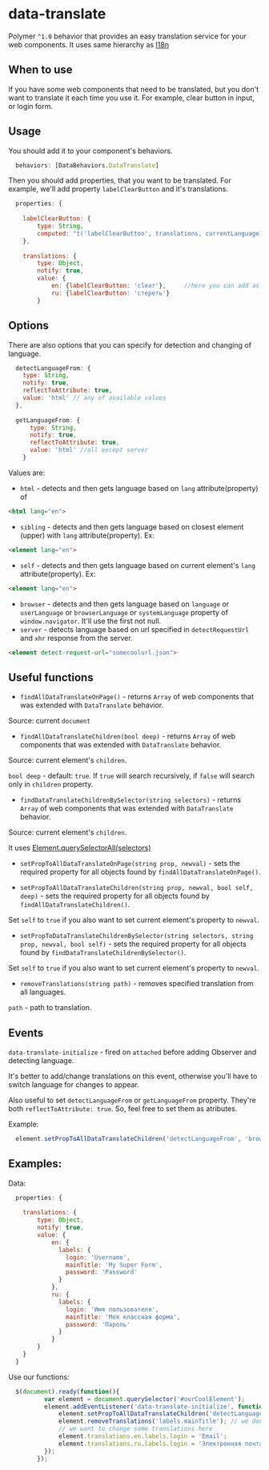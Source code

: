 # data-translate
Polymer `^1.0` behavior that provides an easy translation service for your web components.
It uses same hierarchy as [I18n](https://github.com/svenfuchs/i18n)

## When to use

If you have some web components that need to be translated, but you don't want to translate it each time you use it.
For example, clear button in input, or login form.

## Usage

You should add it to your component's behaviors.

```javascript
  behaviors: [DataBehaviors.DataTranslate]
  ```
  
Then you should add properties, that you want to be translated. For example, we'll add property `labelClearButton` and it's translations.

```javascript
  properties: {
  
    labelClearButton: {
        type: String,
        computed: "t('labelClearButton', translations, currentLanguage)"  //you have to specify name of property and 2 required arguments :translations, currentLanguage, which are required for notify changes events
    },
    
    translations: {
        type: Object,
        notify: true,
        value: {
            en: {labelClearButton: 'clear'},     //here you can add as many translations as you want
            ru: {labelClearButton: 'стереть'}
        }
  ```
## Options

There are also options that you can specify for detection and changing of language.

```javascript
  detectLanguageFrom: {
    type: String,
    notify: true,
    reflectToAttribute: true,
    value: 'html' // any of available values
  },
  
  getLanguageFrom: {
      type: String,
      notify: true,
      reflectToAttribute: true,
      value: 'html' //all except server
    }
   ```
Values are:
* `html` - detects and then gets language based on `lang` attribute(property) of
```html
<html lang="en">
```
* `sibling` - detects and then gets language based on closest element (upper) with `lang` attribute(property).  Ex:
```html
<element lang="en">
```
* `self` - detects and then gets language based on current element's `lang` attribute(property). Ex:
```html
<element lang="en">
```
* `browser` - detects and then gets language based on `language` or `userLanguage` or `browserLanguage` or `systemLanguage` property of `window.navigator`. It'll use the first not null.
* `server` - detects language based on url specified in `detectRequestUrl` and `xhr` response from the server.
```html
<element detect-request-url="somecoolurl.json">
```

## Useful functions

* `findAllDataTranslateOnPage()` - returns `Array` of web components that was extended with `DataTranslate` behavior. 

Source: current `document`

* `findAllDataTranslateChildren(bool deep)` - returns `Array` of web components that was extended with `DataTranslate` behavior.

Source: current element's `children`.

`bool deep` - default: `true`. If `true` will search recursively, if `false` will search only in `children` property.

* `findDataTranslateChildrenBySelector(string selectors)` - returns `Array` of web components that was extended with `DataTranslate` behavior. 

Source: current element's `children`. 

It uses [Element.querySelectorAll(selectors)](https://developer.mozilla.org/en-US/docs/Web/API/Element/querySelectorAll)

* `setPropToAllDataTranslateOnPage(string prop, newval)` - sets the required property for all objects found by `findAllDataTranslateOnPage()`.

* `setPropToAllDataTranslateChildren(string prop, newval, bool self, deep)` - sets the required property for all objects found by `findAllDataTranslateChildren()`. 

Set `self` to `true` if you also want to set current element's property to `newval`.

* `setPropToDataTranslateChildrenBySelector(string selectors, string prop, newval, bool self)` - sets the required property for all objects found by `findDataTranslateChildrenBySelector()`. 

Set `self` to `true` if you also want to set current element's property to `newval`.

* `removeTranslations(string path)` - removes specified translation from all languages.

`path` - path to translation.

## Events

`data-translate-initialize` - fired on `attached` before adding Observer and detecting language.

It's better to add/change translations on this event, otherwise you'll have to switch language for changes to appear.

Also useful to set `detectLanguageFrom` or `getLanguageFrom` property. They're both `reflectToAttribute: true`. So, feel free to set them as atributes.

Example:
```javascript
  element.setPropToAllDataTranslateChildren('detectLanguageFrom', 'browser', true);
```

## Examples:

Data:

```javascript
  properties: {
  
    translations: {
        type: Object,
        notify: true,
        value: {
            en: {
              labels: {
                login: 'Username',
                mainTitle: 'My Super Form',
                password: 'Password'
              }
            },
            ru: {
              labels: {
                login: 'Имя пользователя',
                mainTitle: 'Моя классная форма',
                password: 'Пароль'
              }
            }
        }
    }
  }
```

Use our functions: 
```javascript
  $(document).ready(function(){
          var element = document.querySelector('#ourCoolElement');
          element.addEventListener('data-translate-initialize', function(e) {
              element.setPropToAllDataTranslateChildren('detectLanguageFrom', 'browser', true); // when page is loading  we're detecting our language from user's browser.
              element.removeTranslations('labels.mainTitle'); // we don't want labels.mainTitle to show up
              // we want to change some translations here
              element.translations.en.labels.login = 'Email';
              element.translations.ru.labels.login = 'Электронная почта';
          });
        });
```
